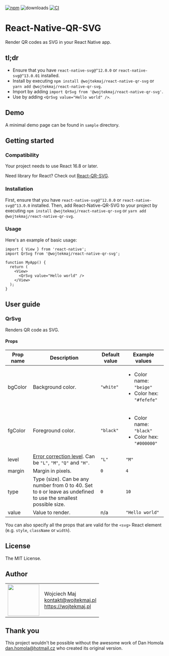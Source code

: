 [![npm](https://img.shields.io/npm/v/@wojtekmaj/react-native-qr-svg.svg)](https://www.npmjs.com/package/@wojtekmaj/react-native-qr-svg) ![downloads](https://img.shields.io/npm/dt/@wojtekmaj/react-native-qr-svg.svg) [![CI](https://github.com/wojtekmaj/react-native-qr-svg/workflows/CI/badge.svg)](https://github.com/wojtekmaj/react-native-qr-svg/actions)

# React-Native-QR-SVG

Render QR codes as SVG in your React Native app.

## tl;dr

- Ensure that you have `react-native-svg@^12.0.0` or `react-native-svg@^13.0.01` installed.
- Install by executing `npm install @wojtekmaj/react-native-qr-svg` or `yarn add @wojtekmaj/react-native-qr-svg`.
- Import by adding `import QrSvg from '@wojtekmaj/react-native-qr-svg'`.
- Use by adding `<QrSvg value="Hello world" />`.

## Demo

A minimal demo page can be found in `sample` directory.

## Getting started

### Compatibility

Your project needs to use React 16.8 or later.

Need library for React? Check out [React-QR-SVG](https://github.com/wojtekmaj/react-qr-svg).

### Installation

First, ensure that you have `react-native-svg@^12.0.0` or `react-native-svg@^13.0.0` installed. Then, add React-Native-QR-SVG to your project by executing `npm install @wojtekmaj/react-native-qr-svg` or `yarn add @wojtekmaj/react-native-qr-svg`.

### Usage

Here's an example of basic usage:

```tsx
import { View } from 'react-native';
import QrSvg from '@wojtekmaj/react-native-qr-svg';

function MyApp() {
  return (
    <View>
      <QrSvg value="Hello world" />
    </View>
  );
}
```

## User guide

### QrSvg

Renders QR code as SVG.

#### Props

| Prop name | Description                                                                                                             | Default value | Example values                                                         |
| --------- | ----------------------------------------------------------------------------------------------------------------------- | ------------- | ---------------------------------------------------------------------- |
| bgColor   | Background color.                                                                                                       | `"white"`     | <ul><li>Color name: `"beige"`</li><li>Color hex: `"#fefefe"`</li></ul> |
| fgColor   | Foreground color.                                                                                                       | `"black"`     | <ul><li>Color name: `"black"`</li><li>Color hex: `"#000000"`</li></ul> |
| level     | [Error correction level](https://en.wikipedia.org/wiki/QR_code#Error_correction). Can be `"L"`, `"M"`, `"Q"` and `"H"`. | `"L"`         | `"M"`                                                                  |
| margin    | Margin in pixels.                                                                                                       | `0`           | `4`                                                                    |
| type      | Type (size). Can be any number from 0 to 40. Set to `0` or leave as undefined to use the smallest possible size.        | `0`           | `10`                                                                   |
| value     | Value to render.                                                                                                        | n/a           | `"Hello world"`                                                        |

You can also specify all the props that are valid for the `<svg>` React element (e.g. `style`, `className` or `width`).

## License

The MIT License.

## Author

<table>
  <tr>
    <td>
      <img src="https://github.com/wojtekmaj.png?s=100" width="100">
    </td>
    <td>
      Wojciech Maj<br />
      <a href="mailto:kontakt@wojtekmaj.pl">kontakt@wojtekmaj.pl</a><br />
      <a href="https://wojtekmaj.pl">https://wojtekmaj.pl</a>
    </td>
  </tr>
</table>

## Thank you

This project wouldn't be possible without the awesome work of Dan Homola <dan.homola@hotmail.cz> who created its original version.
